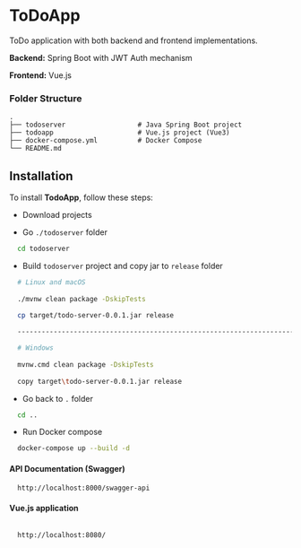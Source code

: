 
# ToDoApp

ToDo application with both backend and frontend implementations.



**Backend:** Spring Boot with JWT Auth mechanism

**Frontend:** Vue.js



### Folder Structure


    .
    ├── todoserver                  # Java Spring Boot project                     
    ├── todoapp                     # Vue.js project (Vue3)
    ├── docker-compose.yml          # Docker Compose
    └── README.md  


## Installation

To install **TodoApp**, follow these steps:

* Download projects


* Go `./todoserver` folder
```bash
  cd todoserver
```

* Build `todoserver` project and copy jar to `release` folder 
```bash
  # Linux and macOS
  
  ./mvnw clean package -DskipTests
  
  cp target/todo-server-0.0.1.jar release

  -----------------------------------------------------------------------------

  # Windows  
  
  mvnw.cmd clean package -DskipTests
  
  copy target\todo-server-0.0.1.jar release
```
* Go back to `.` folder
```bash
  cd ..
```
* Run Docker compose
```bash
  docker-compose up --build -d
```



#### API Documentation (Swagger)

```bash
  http://localhost:8000/swagger-api
```

#### Vue.js application

```bash

  http://localhost:8080/

```

